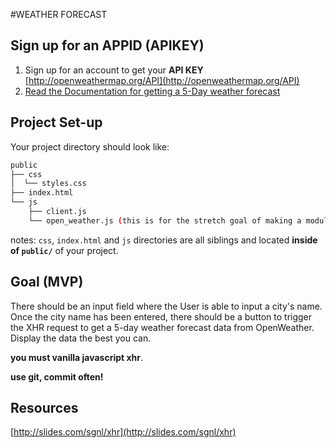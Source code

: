 #WEATHER FORECAST

## Sign up for an APPID (APIKEY)

1. Sign up for an account to get your **API KEY** [http://openweathermap.org/API](http://openweathermap.org/API)
2. [Read the Documentation for getting a 5-Day weather forecast](http://openweathermap.org/forecast5)

## Project Set-up
Your project directory should look like:

```bash
public
├── css
│  └── styles.css
├── index.html
└── js
    ├── client.js
    └── open_weather.js (this is for the stretch goal of making a module)
```

notes: `css`, `index.html` and `js` directories are all siblings and located **inside of `public/`** of your project.

## Goal (MVP)
There should be an input field where the User is able to input a city's name. Once the city name has been entered, there should be a button to trigger the XHR request to get a 5-day weather forecast data from OpenWeather. Display the data the best you can.

**you must vanilla javascript xhr**.

**use git, commit often!**

## Resources
[http://slides.com/sgnl/xhr](http://slides.com/sgnl/xhr)